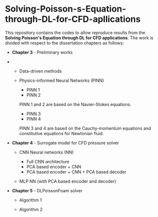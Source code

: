 # Solving-Poisson-s-Equation-through-DL-for-CFD-apllications

This repository contains the codes to allow reproduce results from the **Solving Poisson's Equation through DL for CFD applications**.
The work is divided with respect to the dissertation chapters as follows:

- **Chapter 3** - Preliminary works
- 
  - Data-driven methods
 
  - Physics-informed Neural Networks (PINN)
   
    - PINN 1
    - PINN 2

    PINN 1 and 2 are based on the Navier-Stokes equations.

    - PINN 3
    - PINN 4
    
    PINN 3 and 4 are based on the Cauchy-momentum equations and constitutive equations for Newtonian fluid.

- **Chapter 4** - Surrogate model for CFD pressure solver

  - CNN Neural networks (NN)
    - Full CNN architecture
    - PCA based encoder + CNN
    - PCA based encoder + CNN + PCA based decoder

  - MLP NN (with PCA based encoder and decoder)

- **Chapter 5** - DLPoissonFoam solver

  - Algorithm 1


  - Algorithm 2

